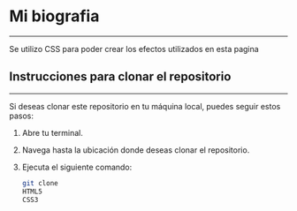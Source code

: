 # Mi biografia
***
Se utilizo CSS para poder crear los efectos utilizados en esta pagina

## Instrucciones para clonar el repositorio
***
Si deseas clonar este repositorio en tu máquina local, puedes seguir estos pasos:

1. Abre tu terminal.
2. Navega hasta la ubicación donde deseas clonar el repositorio.
3. Ejecuta el siguiente comando:

   ```bash
   git clone 
   HTML5
   CSS3